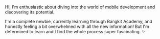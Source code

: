 Hi,
I'm enthusiastic about diving into the world of mobile development and discovering its potential.

I'm a complete newbie, currently learning through Bangkit Academy, and honestly feeling a bit overwhelmed with all the new information! But I'm determined to learn and I find the whole process super fascinating. ✨
